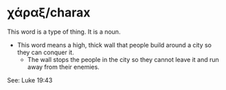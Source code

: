 # χάραξ/charax
This word is a type of thing. It is a noun.
* This word means a high, thick wall that people build around a city so they can conquer it.
    * The wall stops the people in the city so they cannot leave it and run away from their enemies.

See: Luke 19:43
